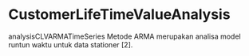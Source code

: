 # CustomerLifeTimeValueAnalysis
analysisCLVARMATimeSeries
Metode ARMA merupakan analisa model runtun waktu untuk data stationer [2]. 

